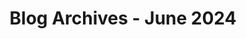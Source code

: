 ---
layout: category
title: "Blog Archives - June 2024" 
category: "year-2024"
lang: en
permalink: '/category/2024/06'
path: '/category/2024/06'
pagination:
    enabled: true
    category: ["year-2024", "month-06"]
    permalink: /page/:num/
    locale: en
---